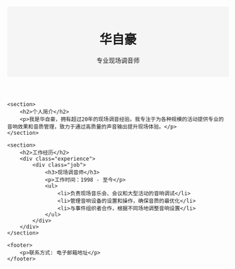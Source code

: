 <!DOCTYPE html>
<html lang="en">
<head>
    <meta charset="UTF-8">
    <meta name="viewport" content="width=device-width, initial-scale=1.0">
    <title>华自豪的个人网页</title>
    <style>
        body { font-family: 'Arial', sans-serif; margin: 40px; }
        header, footer { text-align: center; padding: 1em; background-color: #f5f5f5; }
        section { margin-bottom: 20px; }
        .experience { margin-top: 10px; }
        .job { background-color: #e8f0fe; padding: 10px; border-radius: 8px; margin-top: 5px; }
    </style>
</head>
<body>
    <header>
        <h1>华自豪</h1>
        <p>专业现场调音师</p>
    </header>
    
    <section>
        <h2>个人简介</h2>
        <p>我是华自豪，拥有超过20年的现场调音经验。我专注于为各种规模的活动提供专业的音响效果和音质管理，致力于通过高质量的声音输出提升现场体验。</p>
    </section>

    <section>
        <h2>工作经历</h2>
        <div class="experience">
            <div class="job">
                <h3>现场调音师</h3>
                <p>工作时间：1998 - 至今</p>
                <ul>
                    <li>负责现场音乐会、会议和大型活动的音响调试</li>
                    <li>管理音响设备的设置和操作，确保音质的最优化</li>
                    <li>与事件组织者合作，根据不同场地调整音响设置</li>
                </ul>
            </div>
        </div>
    </section>

    <footer>
        <p>联系方式: 电子邮箱地址</p>
    </footer>
</body>
</html>
